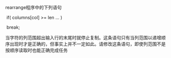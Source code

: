 rearrange程序中的下列语句

​	if( columns[col] >= len ... )

​		break;

当字符的列范围超出输入行的末尾时就停止复制。这条语句只有当列范围以递增顺序出现时才是正确的，但事实上并不一定如此。请修改这条语句，即使列范围不是按顺序读取时也能正确完成任务